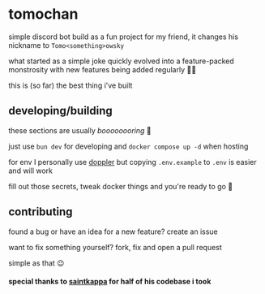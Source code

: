 # tomochan

simple discord bot build as a fun project for my friend, it changes his nickname to `Tomo<something>owsky`

what started as a simple joke quickly evolved into a feature-packed monstrosity with new features being added regularly 😵‍💫

this is (so far) the best thing i've built

## developing/building 

these sections are usually *boooooooring* 🥱

just use `bun dev` for developing and `docker compose up -d` when hosting

for env I personally use [doppler](https://www.doppler.com/) but copying `.env.example` to `.env` is easier and will work

fill out those secrets, tweak docker things and you're ready to go 🚀

## contributing

found a bug or have an idea for a new feature? create an issue

want to fix something yourself? fork, fix and open a pull request

simple as that 😉

#### special thanks to [saintkappa](https://github.com/theSaintKappa) for half of his codebase i took

